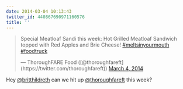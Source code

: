 ```yaml
---
date: 2014-03-04 10:13:43
twitter_id: 440867690971160576
title: ''
---
```


<blockquote class="twitter-tweet"><p lang="en" dir="ltr">Special Meatloaf Sandi this week: Hot Grilled Meatloaf Sandwich topped with Red Apples and Brie Cheese! <a href="https://twitter.com/hashtag/meltsinyourmouth?src=hash&amp;ref_src=twsrc%5Etfw">#meltsinyourmouth</a> <a href="https://twitter.com/hashtag/foodtruck?src=hash&amp;ref_src=twsrc%5Etfw">#foodtruck</a></p>&mdash; ThoroughFARE Food ([@thoroughfareft](https://twitter.com/thoroughfareft)) <a href="https://twitter.com/thoroughfareft/status/440852190089850880?ref_src=twsrc%5Etfw">March 4, 2014</a></blockquote>
<script async src="https://platform.twitter.com/widgets.js" charset="utf-8"></script>

Hey [@britthildreth](https://twitter.com/britthildreth) can we hit up [@thoroughfareft](https://twitter.com/thoroughfareft) this week? 
